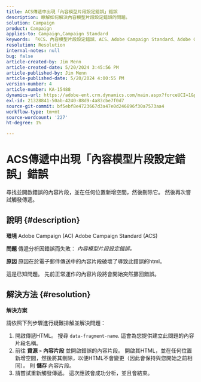 ```yaml
---
title: ACS傳遞中出現「內容模型片段設定錯誤」錯誤
description: 瞭解如何解決內容模型片段設定錯誤的問題。
solution: Campaign
product: Campaign
applies-to: Campaign,Campaign Standard
keywords: 「KCS、內容模型片段設定錯誤、ACS、Adobe Campaign Standard、Adobe Campaign、AC、HTML、傳遞、資料片段名稱、錯誤、 」
resolution: Resolution
internal-notes: null
bug: false
article-created-by: Jim Menn
article-created-date: 5/20/2024 3:45:56 PM
article-published-by: Jim Menn
article-published-date: 5/20/2024 4:00:55 PM
version-number: 4
article-number: KA-15488
dynamics-url: https://adobe-ent.crm.dynamics.com/main.aspx?forceUCI=1&pagetype=entityrecord&etn=knowledgearticle&id=7c4e1c07-c016-ef11-9f8a-6045bd006268
exl-id: 21328841-50ab-4240-88d9-4a83cbe7f0d7
source-git-commit: bf5ebf8e4723667d3a47e0d246896f30a7573aa4
workflow-type: tm+mt
source-wordcount: '227'
ht-degree: 1%

---
```


# ACS傳遞中出現「內容模型片段設定錯誤」錯誤


尋找並開啟錯誤的內容片段，並在任何位置新增空間，然後刪除它。 然後再次嘗試觸發傳遞。

## 說明 {#description}


<b>環境</b>
Adobe Campaign (AC) Adobe Campaign Standard (ACS)

<b>問題</b>
傳遞分析因錯誤而失敗： *內容模型片段設定錯誤。*

<b>原因</b>
原因在於電子郵件傳送中的內容片段破壞了導致此錯誤的html。

這是已知問題。 先前正常運作的內容片段將會開始突然擲回錯誤。


## 解決方法 {#resolution}


<b>解決方案</b>

請依照下列步驟進行疑難排解並解決問題：

1. 開啟傳遞HTML。 搜尋 `data-fragment-name`. 這會為您提供建立此問題的內容片段名稱。
2. 前往 <b>資源</b> `>`  <b>內容片段</b> 並開啟錯誤的內容片段。 開啟其HTML，並在任何位置新增空間，然後將其刪除，以便HTML不會變更（因此會保持與您開始之前相同）。 則 <b>儲存</b> 內容片段。
3. 請嘗試重新觸發傳遞。 這次應該會成功分析，並且會結束。
